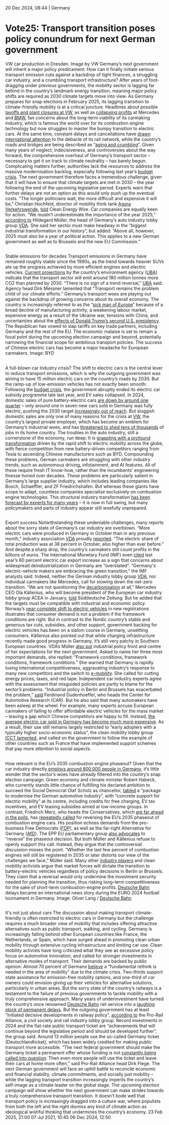 20 Dec 2024, 08:44
| 
Germany
# Vote25: Transport transition poses policy conundrum for next German government 
VW car production in Dresden. Image by VW
Germany’s next government will inherit a major policy predicament: How can it finally initiate serious transport emission cuts against a backdrop of tight finances, a struggling car industry, and a crumbling transport infrastructure? After years of foot-dragging under previous governments, the mobility sector is lagging far behind in the country’s landmark energy transition, meaning major policy shifts are required as 2030 climate targets move into view.
As Germany prepares for snap elections in February 2025, its lagging transition to climate-friendly mobility is at a critical juncture. Headlines about possible [layoffs and plant closures at VW](https://www.cleanenergywire.org/news/vw-may-shut-three-plants-germany-workers-representative), as well as [collapsing profits](https://www.ft.com/content/a5c295ee-786a-4bc3-8b2b-71ff82faee88) at Mercedes and [BMW](https://www.cleanenergywire.org/experts/bmw-bayerische-motoren-werke), fan concerns about the long-term viability of its carmaking industry, which is famous the world over for its combustion engine technology but now struggles to master the bumpy transition to electric cars. At the same time, constant delays and cancellations have [drawn international attention](https://www.ft.com/content/f3af1c0c-311b-4f2f-9469-8756faed382a) to the debacle of its rail network, while the country’s roads and bridges are being described as “[aging and crumbling](https://www.dw.com/en/germanys-infrastructure-woes-who-should-foot-the-bill/a-68888105)”. 
Given many years of neglect, indecisiveness, and controversies about the way forward, the comprehensive overhaul of Germany’s transport sector – necessary to get it on track to climate neutrality – has barely begun. Complicating matters further, authorities lack the resources to address the massive modernisation backlog, especially following last year’s [budget crisis](https://www.cleanenergywire.org/factsheets/qa-what-german-top-courts-debt-brake-ruling-means-climate-policy). The next government therefore faces a tremendous challenge, given that it will have to ensure that climate targets are met in 2030 – the year following the end of the upcoming legislative period.
Experts warn that further delays are not an option as this would only push up the eventual costs. “The longer politicians wait, the more difficult and expensive it will be,” Christian Hochfeld, director of mobility think tank [Agora Verkehrswende](https://www.cleanenergywire.org/experts/agora-verkehrswende), [told](https://www.cleanenergywire.org/news/vote25-next-government-must-use-transport-transition-shore-competitiveness-think-tank) Clean Energy Wire.
Car companies are equally keen for action. “We mustn’t underestimate the importance of the year 2025,” [according to](https://rp-online.de/politik/deutschland/auto-chefin-mueller-warnt-donald-trump-wird-schnell-handeln_aid-122187621) Hildegard Müller, the head of Germany’s auto industry lobby group [VDA](https://www.cleanenergywire.org/experts/vda-german-association-automotive-industry). She said her sector must make headway in the “biggest industrial transformation in our history”, but added: “Above all, however, 2025 must also be a year of political action. This applies to a new German government as well as to Brussels and the new EU Commission.”
## 
Stable emissions for decades
Transport emissions in Germany have remained roughly stable since the 1990s, as the trend towards heavier SUVs ate up the progress achieved by more efficient engines and electric vehicles. [Current projections](https://www.cleanenergywire.org/news/germany-track-reaching-national-2030-climate-target-set-fail-eu-goal-env-agency) by the country’s environment agency ([UBA](https://www.cleanenergywire.org/experts/uba-federal-environment-agency)) indicate that the transport sector will emit around 180 million tonnes more CO2 than planned by 2030. “There is no sign of a trend reversal,” [UBA](https://www.cleanenergywire.org/experts/uba-federal-environment-agency) said. Agency head Dirk Messner lamented that “Transport remains the problem child of our climate efforts.” 
Germany’s transport woes are playing out against the backdrop of growing concerns about its overall economy. The country is increasingly referred to as the “[sick man of Europe](https://www.ft.com/content/2135f8c7-dd60-463c-9bd5-5a907d5f8f1e)” because of a broad decline of manufacturing activity, a weakening labour market, expensive energy as a result of the Ukraine war, tensions with China, and uncertainties about the [effects of Donald Trump’s second U.S. presidency](https://www.cleanenergywire.org/news/trump-win-triggers-calls-focus-european-autonomy-and-competitiveness). The Republican has vowed to slap tariffs on key trade partners, including Germany and the rest of the EU.
The economic malaise is set to remain a focal point during the upcoming election campaign and beyond, potentially narrowing the financial scope for ambitious transport policies.
The success of Chinese electric cars has become a major headache for European carmakers. Image: BYD
## 
A full-blown car Industry crisis?
The shift to electric cars is the central lever to reduce transport emissions, which is why the outgoing government was aiming to have 15 million electric cars on the country’s roads by 2030. But the ramp-up of low-emission vehicles has not exactly been smooth: Following the [budget crisis](https://www.cleanenergywire.org/factsheets/qa-what-german-top-courts-debt-brake-ruling-means-climate-policy), the government abruptly ended its electric car subsidy programme late last year, and EV sales collapsed. In 2024, domestic sales of pure battery-electric cars [are down by around one quarter](https://www.kba.de/DE/Presse/Pressemitteilungen/AlternativeAntriebe/2024/pm43_2024_Antriebe_11_24_komplett.html;jsessionid=29D8B801222D8667AE6AF29E17FE0622.live11291) – only around one in seven new cars sold in Germany was fully electric, pushing the 2030 target [increasingly out of reach](https://www.cleanenergywire.org/news/germany-five-years-behind-ev-target-sales-slump-and-carmakers-postpone-targets-researcher).
But sluggish domestic sales are only one of many reasons for the crisis at [VW](https://www.cleanenergywire.org/experts/vw-volkswagen), the country’s largest private employer, which has become an emblem for Germany’s industrial woes, and has [threatened to shed tens of thousands](https://www.cleanenergywire.org/news/vw-may-shut-three-plants-germany-workers-representative) of jobs in its home country.
The troubles in the auto industry, still a cornerstone of the economy, run deep: It is [grappling with a profound transformation](https://www.theguardian.com/commentisfree/2024/nov/14/germany-car-industry-donald-trump-tariffs) driven by the rapid shift to electric mobility across the globe, with fierce competition from new battery-driven competitors ranging from Tesla to ascending Chinese manufacturers such as BYD. Compounding these problems, German carmakers are struggling with other industry trends, such as autonomous driving, infotainment, and AI features. All of these require fresh IT know-how, rather than the incumbents’ engineering finesse honed over decades.
These problems are particularly salient in Germany’s large supplier industry, which includes leading companies like Bosch, Schaeffler, and ZF Friedrichshafen. But whereas these giants have scope to adapt, countless companies specialise exclusively on combustion engine technologies. This structural industry transformation [has been forecast by experts for many years](https://www.cleanenergywire.org/dossiers/energiewende-and-german-carmakers) – it is now in full swing, but many policymakers and parts of industry appear still woefully unprepared.
## 
Export success
Notwithstanding these undeniable challenges, many reports about the sorry state of Germany’s car industry are overblown. “More electric cars were produced in Germany in October than in any previous month,” industry association [VDA](https://www.cleanenergywire.org/experts/vda-german-association-automotive-industry) proudly [reported](https://www.vda.de/de/presse/Pressemeldungen/2024/241204_PM_Nationale_PM_Pkw-Produktion_in_Deutschland_im_November_2024). “The electric share of total production was at 38 percent in October, also higher than ever before.” And despite a sharp drop, the country’s carmakers still count profits in the billions of euros. The International Monetary Fund (IMF) even [cited](https://www.imf.org/en/News/Articles/2024/03/27/germanys-real-challenges-are-aging-underinvestment-and-too-much-red-tape) last year’s 60 percent electric car export increase as a sign that concerns about widespread deindustrialization in Germany are “overstated”. “Germany's electric-vehicle makers are embracing the green transition,” the IMF analysts said.
Indeed, neither the German industry lobby group [VDA](https://www.cleanenergywire.org/experts/vda-german-association-automotive-industry), nor individual carmakers like Mercedes, call for slowing down the net-zero transition. “We are not questioning the [decarbonisation](https://www.cleanenergywire.org/glossary/letter_d#decarbonisation) at all,” Mercedes CEO Ola Källenius, who will become president of the European car industry lobby group ACEA in January, [told](https://www.sueddeutsche.de/projekte/artikel/wirtschaft/mercedes-chef-kaellenius-interview-krise-autoindustrie-elektroauto-china-usa-e949465/?reduced=true) Süddeutsche Zeitung. But he added that the targets must be compatible with industrial and economic policy.
Norway’s [near-complete shift to electric vehicles](https://www.electrive.com/2024/10/01/new-ev-record-in-norway-2/) in new registrations illustrates that consumer demand is not a problem if the framework conditions are right. But in contrast to the Nordic country’s stable and generous tax cuts, subsidies, and other support, government backing for electric vehicles has been on a slalom course in Germany, unsettling consumers. Källenius also pointed out that while charging infrastructure recently made good progress in Germany, it’s still very patchy in Southern European countries.
VDA’s Müller [also put](https://rp-online.de/politik/deutschland/auto-chefin-mueller-warnt-donald-trump-wird-schnell-handeln_aid-122187621) industrial policy front and centre of her expectations for the next government. Asked to name her three most important demands, she replied: “Framework conditions, framework conditions, framework conditions.” She warned that Germany is rapidly losing international competitiveness, aggravating industry’s response to many new competitors and the switch to [e-mobility](https://www.cleanenergywire.org/glossary/letter_e#e-mobility). She called for cutting energy prices, taxes, and red tape.
Independent car industry experts agree with the assessment that misguided policies are partly to blame for the sector’s problems. “Industrial policy in Berlin and Brussels has exacerbated the problem,” [said](https://www.forbes.com/sites/neilwinton/2024/09/22/mercedes-also-hit-by-weak-sales-china-competition-faltering-evs/) Ferdinand Dudenhoeffer, who heads the Center for Automotive Research (CAR). But he also said that many automakers have been asleep at the wheel.
For example, many experts accuse European carmakers of failing to offer affordable electric vehicles for the mass market – leaving a gap which Chinese competitors are happy to fill. Instead, [the average electric car sold in Germany has become much more expensive](https://www.cleanenergywire.org/news/average-price-new-electric-cars-rises-eu4000-almost-eu57000-germany). As a result, their use still remains largely restricted to “early adopters with a typically higher socio-economic status”, the clean mobility lobby group [ICCT lamented](https://www.cleanenergywire.org/news/germany-needs-focus-support-ev-rollout-low-income-households-report), and called on the government to follow the example of other countries such as France that have implemented support schemes that pay more attention to social aspects.
## 
How relevant is the EU’s 2035 combustion engine phaseout? 
Given that the car industry directly[ employs around 800,000 people in Germany](https://www.cleanenergywire.org/factsheets/how-many-car-industry-jobs-are-risk-shift-electric-vehicles), it’s little wonder that the sector’s woes have already filtered into the country’s snap election campaign. Green economy and climate minister Robert Habeck, who currently stands little chance of fulfilling his declared ambition to succeed the Social Democrat Olaf Scholz as chancellor, [tabled](https://www.electrive.com/2024/12/12/germany-vice-chancellor-wants-to-give-ev-buyers-a-e1000-charging-credit/) a “package to modernise the German automotive industry”, with “concrete support for electric mobility” at its centre, including credits for free charging, EV tax incentives, and EV leasing subsidies aimed at low-income groups.
In contrast, Friedrich Merz, who heads the Conservatives, which [are far ahead in the polls](https://www.wahlrecht.de/umfragen/), has [repeatedly called](https://www.zeit.de/politik/deutschland/2024-05/verbrenner-verbot-friedrich-merz-auto) for reversing the EU’s 2035 phaseout of combustion engine cars. His position echoes demands from the pro-business Free Democrats ([FDP](https://www.cleanenergywire.org/experts/fdp-free-democratic-party)), as well as the far-right Alternative for Germany ([AfD](https://www.cleanenergywire.org/experts/afd-alternative-germany)). The EPP EU parliamentary group [also advocates](https://www.eppgroup.eu/newsroom/epp-group-position-paper-securing-the-competitiveness-of-the-european-automotive-industry) to “reverse” the phaseout decision.
But both Müller and Källenius refuse to openly support this call. Instead, they argue that the controversial discussion misses the point. “Whether the last few percent of combustion engines will still be registered in 2035 or later distorts our view of the challenges we face,” Müller said.
Many other [industry players](https://www.transportenvironment.org/articles/dont-re-open-the-eu-2035-cars-target-say-volvo-uber-ayvens-and-47-other-companies) and clean mobility activists argue that market forces will dictate the transition to battery-electric vehicles regardless of policy decisions in Berlin or Brussels. They claim that a reversal would only undermine the investment security needed for planning the transition, thus risking long-term competitiveness for the sake of short-term combustion-engine profits.
[Deutsche Bahn](https://www.cleanenergywire.org/experts/deutsche-bahn) delays became an international news story during the EURO 2024 football tournament in Germany. Image: Oliver Lang / [Deutsche Bahn](https://www.cleanenergywire.org/experts/deutsche-bahn)
## 
It's not just about cars
The discussion about making transport climate-friendly is often restricted to electric cars in Germany but the challenge requires a much broader view of mobility that includes offering attractive alternatives such as public transport, walking, and cycling. Germany is increasingly falling behind other European countries like France, the Netherlands, or Spain, which have surged ahead in promoting clean urban mobility through extensive cycling infrastructure and limiting car use.
Clean mobility activists have long criticized what they see as excessive policy focus on automotive innovation, and called for stronger investments in alternative modes of transport​. Their demands are backed by public opinion: Almost 70 percent of Germans [believe](https://www.cleanenergywire.org/news/two-thirds-germans-want-mobility-transition-one-third-willing-give-car-survey) a "fundamental rethink is needed in the area of mobility" due to the climate crisis. Two-thirds support state assistance for emission-free mobility options, and one-third of car owners could envision giving up their vehicles for alternative solutions, particularly in urban areas.
But the sorry state of the country’s railways is a testament to the failure of previous governments to tackle mobility with a truly comprehensive approach. Many years of underinvestment have turned the country’s once renowned [Deutsche Bahn](https://www.cleanenergywire.org/experts/deutsche-bahn) rail service into a [laughing stock of permanent delays](https://www.cleanenergywire.org/news/german-railway-starts-major-modernisation-project-euro-cup-highlights-glaring-deficiencies).
But the outgoing government has at least “initiated decisive developments in railway policy”, [according to](https://www.allianz-pro-schiene.de/presse/pressemitteilungen/bilanz-bahnpolitik/) the Pro-Rail Alliance, a civil society and rail industry lobby group. Record investments in 2024 and the flat-rate public transport ticket are “achievements that will continue beyond the legislative period and should be developed further”, the group said.
Around 13 million people use the so-called Germany ticket (Deutschlandticket), which has been widely credited for making public transport more accessible. “The next federal government should make the Germany ticket a permanent offer whose funding is not [constantly being called into question](https://www.cleanenergywire.org/news/flat-rate-germany-public-transport-ticket-secure-2025-after-conservatives-consent-funding). Then even more people will use the ticket and leave their cars at home more often,” said Pro-Rail Alliance head Dirk Flege.
The next German government will face an uphill battle to reconcile economic and financial stability, climate commitments, and socially just mobility – while the lagging transport transition increasingly imperils the country’s self-image as a climate leader on the global stage.
The upcoming election campaign will show whether the next government can make strides towards a truly comprehensive transport transition. It doesn’t bode well that transport policy is increasingly dragged into a culture war, where populists from both the left and the right dismiss any kind of climate action as ideological wishful thinking that undermines the country’s economy. 
23 Feb 2025, 21:00
07 Jul 2021, 10:45
06 Dec 2024, 12:50